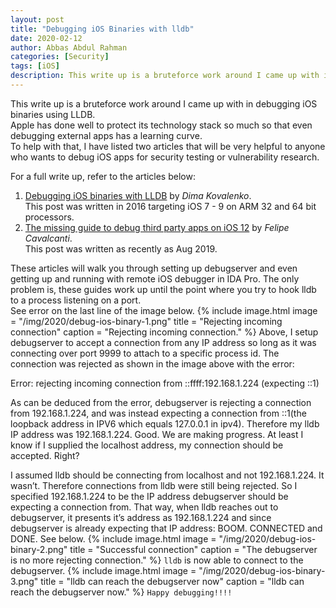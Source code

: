 ```yaml
---
layout: post
title: "Debugging iOS Binaries with lldb"
date: 2020-02-12
author: Abbas Abdul Rahman
categories: [Security]
tags: [iOS]
description: This write up is a bruteforce work around I came up with in debugging iOS binaries using LLDB. 
---
```


This write up is a bruteforce work around I came up with in debugging iOS binaries using LLDB.  
Apple has done well to protect its technology stack so much so that even debugging external apps has a learning curve.  
To help with that, I have listed two articles that will be very helpful to anyone who wants to debug iOS apps for security testing or vulnerability research.

<!--more-->
[dima kovalenko]: https://kov4l3nko.github.io/blog/2016-04-27-debugging-ios-binaries-with-lldb/#run-a-binary-under-lldb
[felipe cavalcanti]: https://medium.com/@felipejfc/the-ultimate-guide-for-live-debugging-apps-on-jailbroken-ios-12-4c5b48adf2fb

For a full write up, refer to the articles below:

1. [Debugging iOS binaries with LLDB][dima kovalenko] by *Dima Kovalenko*.  
This post was written in 2016 targeting iOS 7 - 9 on ARM 32 and 64 bit processors.
2. [The missing guide to debug third party apps on iOS 12][felipe cavalcanti] by *Felipe Cavalcanti*.  
This post was written as recently as Aug 2019.

These articles will walk you through setting up debugserver and even getting up and running with  remote iOS debugger in IDA Pro.
The only problem is, these guides work up until the point where you try to hook lldb to a process listening on a port.  
See error on the last line of the image below.
{% include image.html
           image = "/img/2020/debug-ios-binary-1.png"
           title =
"Rejecting incoming connection"
           caption =
"Rejecting incoming connection."
%} 
Above, I setup debugserver to accept a connection from any IP address so long as it was connecting over port 9999 to attach to a specific process id. The connection was rejected as shown in the image above with the error:

Error: rejecting incoming connection from ::ffff:192.168.1.224 (expecting ::1)

As can be deduced from the error, debugserver is rejecting a connection from 192.168.1.224, and was instead expecting a connection from ::1(the loopback address in IPV6 which equals 127.0.0.1 in ipv4). Therefore my lldb IP address was 192.168.1.224. Good.
We are making progress. At least I know if I supplied the localhost address, my connection should be accepted. Right?

I assumed lldb should be connecting from localhost and not 192.168.1.224. It wasn’t. Therefore connections from lldb were still being rejected. So I specified 192.168.1.224 to be the IP address debugserver should be expecting a connection from. That way, when lldb reaches out to debugserver, it presents it’s address as 192.168.1.224 and since debugserver is already expecting that IP address: BOOM. CONNECTED and DONE. See below.
{% include image.html
           image = "/img/2020/debug-ios-binary-2.png"
           title =
"Successful connection"
           caption =
"The debugserver is no more rejecting connection."
%}
`lldb` is now able to connect to the debugserver.
{% include image.html
           image = "/img/2020/debug-ios-binary-3.png"
           title =
"lldb can reach the debugserver now"
           caption =
"lldb can reach the debugserver now."
%}
`Happy debugging!!!!`
